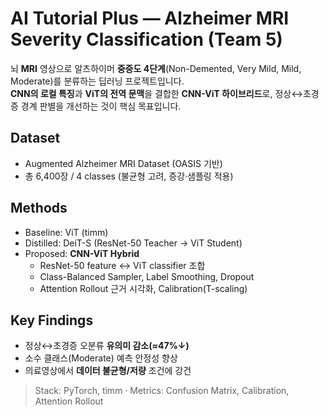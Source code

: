 # AI Tutorial Plus — Alzheimer MRI Severity Classification (Team 5)

뇌 **MRI** 영상으로 알츠하이머 **중증도 4단계**(Non-Demented, Very Mild, Mild, Moderate)를 분류하는 딥러닝 프로젝트입니다.  
**CNN의 로컬 특징**과 **ViT의 전역 문맥**을 결합한 **CNN-ViT 하이브리드**로, 정상↔초경증 경계 판별을 개선하는 것이 핵심 목표입니다.

## Dataset
- Augmented Alzheimer MRI Dataset (OASIS 기반)
- 총 6,400장 / 4 classes (불균형 고려, 증강·샘플링 적용)

## Methods
- Baseline: ViT (timm)
- Distilled: DeiT-S (ResNet-50 Teacher → ViT Student)
- Proposed: **CNN-ViT Hybrid**
  - ResNet-50 feature ↔ ViT classifier 조합
  - Class-Balanced Sampler, Label Smoothing, Dropout
  - Attention Rollout 근거 시각화, Calibration(T-scaling)

## Key Findings
- 정상↔초경증 오분류 **유의미 감소(≈47%↓)**  
- 소수 클래스(Moderate) 예측 안정성 향상  
- 의료영상에서 **데이터 불균형/저량** 조건에 강건

> Stack: PyTorch, timm · Metrics: Confusion Matrix, Calibration, Attention Rollout
